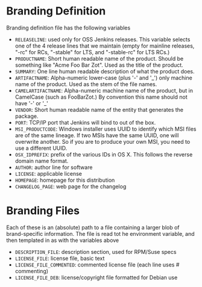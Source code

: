 # Branding Definition
Branding definition file has the following variables

* `RELEASELINE`: used only for OSS Jenkins releases. This variable selects one of the 4 release lines that we
  maintain (empty for mainline releases, "-rc" for RCs, "-stable" for LTS, and "-stable-rc" for LTS RCs.)
* `PRODUCTNAME`: Short human readable name of the product. Should be something like "Acme Foo Bar Zot".
  Used as the title of the product.
* `SUMMARY`: One line human readable description of what the product does.
* `ARTIFACTNAME`: Alpha-numeric lower-case (plus '-' and '_') only machine name of the product. Used as the stem of the file names.
* `CAMELARTIFACTNAME`: Alpha-numeric machine name of the product, but in CamelCase (such as FooBarZot.)
  By convention this name should not have '-' or '_'
* `VENDOR`: Short human readable name of the entity that generates the package.
* `PORT`: TCP/IP port that Jenkins will bind to out of the box.
* `MSI_PRODUCTCODE`: Windows installer uses UUID to identify which MSI files are of the same lineage.
  If two MSIs have the same UUID, one will overwrite another. So if you are to produce your own MSI,
  you need to use a different UUID.
* `OSX_IDPREFIX`: prefix of the various IDs in OS X. This follows the reverse domain name format.
* `AUTHOR`: author line for software
* `LICENSE`: applicable license
* `HOMEPAGE`: homepage for this distribution
* `CHANGELOG_PAGE`: web page for the changelog

# Branding Files
Each of these is an (absolute) path to a file containing a larger blob of brand-specific information.
The file is read tot he environment variable, and then templated in as with the variables above

* `DESCRIPTION_FILE`: description section, used for RPM/Suse specs
* `LICENSE_FILE`: license file, basic text
* `LICENSE_FILE_COMMENTED`: commented license file (each line uses # commenting)
* `LICENSE_FILE_DEB`: license/copyright file formatted for Debian use